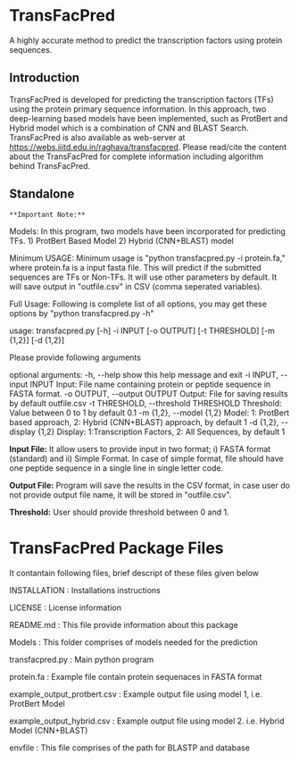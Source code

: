 # **TransFacPred**
A highly accurate method to predict the transcription factors using protein sequences.
## Introduction
TransFacPred is developed for predicting the transcription factors (TFs) using the protein primary sequence information. In this approach, two deep-learning based models have been implemented, such as ProtBert and Hybrid model which is a combination of CNN and BLAST Search.
TransFacPred is also available as web-server at https://webs.iiitd.edu.in/raghava/transfacpred. Please read/cite the content about the TransFacPred for complete information including algorithm behind TransFacPred.

## Standalone
```
**Important Note:**
```

Models: In this program, two models have been incorporated for predicting TFs. 1) ProtBert Based Model 2) Hybrid (CNN+BLAST) model

Minimum USAGE: Minimum usage is "python transfacpred.py -i protein.fa," where protein.fa is a input fasta file. This will predict if the submitted sequences are TFs or Non-TFs. It will use other parameters by default. It will save output in "outfile.csv" in CSV (comma seperated variables).

Full Usage: Following is complete list of all options, you may get these options by "python transfacpred.py -h" 

usage: transfacpred.py [-h] -i INPUT [-o OUTPUT] [-t THRESHOLD] [-m {1,2}] [-d {1,2}]

Please provide following arguments

optional arguments:
  -h, --help            show this help message and exit
  -i INPUT, --input INPUT
                        Input: File name containing protein or peptide sequence in FASTA format.
  -o OUTPUT, --output OUTPUT
                        Output: File for saving results by default outfile.csv
  -t THRESHOLD, --threshold THRESHOLD
                        Threshold: Value between 0 to 1 by default 0.1
  -m {1,2}, --model {1,2}
                        Model: 1: ProtBert based approach, 2: Hybrid (CNN+BLAST) approach, by default 1
  -d {1,2}, --display {1,2}
                        Display: 1:Transcription Factors, 2: All Sequences, by default 1

**Input File:** It allow users to provide input in two format; i) FASTA format (standard) and ii) Simple Format. In case of simple format, file should have one peptide sequence in a single line in single letter code. 

**Output File:** Program will save the results in the CSV format, in case user do not provide output file name, it will be stored in "outfile.csv".

**Threshold:** User should provide threshold between 0 and 1.


TransFacPred Package Files
=======================
It contantain following files, brief descript of these files given below

INSTALLATION  			: Installations instructions

LICENSE       			: License information

README.md     			: This file provide information about this package

Models        		        : This folder comprises of models needed for the prediction

transfacpred.py 		: Main python program 

protein.fa			: Example file contain protein sequenaces in FASTA format 

example_output_protbert.csv	: Example output file using model 1, i.e. ProtBert Model

example_output_hybrid.csv	: Example output file using model 2. i.e. Hybrid Model (CNN+BLAST)

envfile				: This file comprises of the path for BLASTP and database
